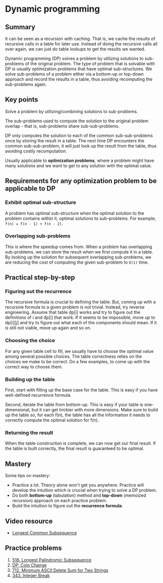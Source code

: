 # Dynamic programming
## Summary
It can be seen as a recursion with caching. That is, we cache the results of recursive calls in a
table for later use. Instead of doing the recursive calls all over again, we can just do table
lookups to get the results we wanted.

Dynamic programming (DP) solves a problem by utilizing solutions to sub-problems of the original
problem. The type of problem that is solvable with DP is usually optimization problems that have
optimal sub-structures. We solve sub-problems of a problem either via a bottom-up or top-down
approach and record the results in a table, thus avoiding recomputing the sub-problems again.

## Key points
Solve a problem by utilizing/combining solutions to sub-problems.

The sub-problems used to compute the solution to the original problem overlap - that is,
sub-problems share sub-sub-problems.

DP only computes the solution to each of the common sub-sub-problems once by storing the result in a
table. The next time DP encounters the common sub-sub-problem, it will just look up the result from
the table, thus avoiding costly recomputation.

Usually applicable to **optimization problems**, where a problem might have many solutions and we
want to get to any solution with the optimal value.

## Requirements for any optimization problem to be applicable to DP
### Exhibit optimal sub-structure
A problem has optimal sub-structure when the optimal solution to the problem contains within it,
optimal solutions to sub-problems. For example, `f(n) = f(n - 1) + f(n - 2)`.
### Overlapping sub-problems
This is where the speedup comes from. When a problem has overlapping sub-problems, we can store the
result when we first compute it in a table. By looking up the solution for subsequent overlapping
sub-problems, we are reducing the cost of computing the given sub-problem to `O(1)` time.

## Practical step-by-step
### Figuring out the recurrence
The recursive formula is crucial to defining the table. But, coming up with a recursive formula to a
given problem is not trivial. Instead, try reverse engineering. Assume that table dp[i] works and
try to figure out the definitions of i and dp[i] that work. If it seems to be impossible, move up to
dp[i][j] and try to figure out what each of the components should mean. If it is still not viable,
move up again and so on.

### Choosing the choice
For any given table cell to fill, we usually have to choose the optimal value among several possible
choices. The table correctness relies on the choices we make to be correct. Do a few examples, to
come up with the correct way to choose them.

### Building up the table
First, start with filling up the base case for the table. This is easy if you have well-defined
recurrence formula.

Second, iterate the table from bottom-up. This is easy if your table is one-dimensional, but it can
get trickier with more dimensions. Make sure to build up the table so, for each f(n), the table has
all the information it needs to correctly compute the optimal solution for f(n).

### Returning the result
When the table construction is complete, we can now get our final result. If the table is built
correctly, the final result is guaranteed to be optimal.

## Mastery
Some tips on mastery:
- Practice a lot. Theory alone won't get you anywhere. Practice will develop the intuition which is
crucial when trying to solve a DP problem.
- Do both **bottom-up** (tabulation) method and **top-down** (memoized recursion) approach on each
practice problem.
- Build the intuition to figure out the **recurrence formula**.

## Video resource
- [Longest Common Subsequence](https://www.youtube.com/watch?v=tYzNrCul5OU)

## Practice problems
1. [516. Longest Palindromic Subsequence](https://leetcode.com/problems/longest-palindromic-subsequence/description/)
2. [DP: Coin Change](https://www.hackerrank.com/challenges/ctci-coin-change/problem)
3. [712. Minimum ASCII Delete Sum for Two Strings](https://leetcode.com/problems/minimum-ascii-delete-sum-for-two-strings/description/)
4. [343. Integer Break](https://leetcode.com/problems/integer-break/description/)
